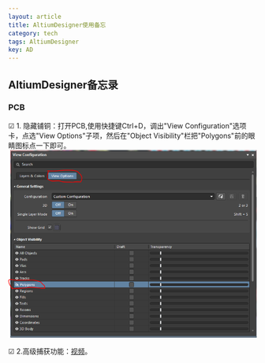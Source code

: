 ```yaml
---
layout: article
title: AltiumDesigner使用备忘
category: tech
tags: AltiumDesigner
key: AD
---
```


## AltiumDesigner备忘录
### PCB
☑ 1. 隐藏铺铜：打开PCB,使用快捷键Ctrl+D，调出"View Configuration"选项卡，点选"View Options"子项，然后在"Object Visibility"栏把"Polygons"前的眼睛图标点一下即可。
![隐藏铺铜](/resource/2018-10-24-ad/001-隐藏铺铜.PNG)

☑ 2.高级捕获功能：[视频](https://www.youtube.com/watch?v=dtZhS0ZHr-g)。




